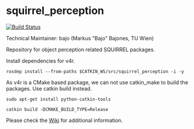 squirrel_perception
===================

[![Build Status](https://travis-ci.com/squirrel-project/squirrel_perception.svg?token=ZW4zPsKpxxD4UyghzW3C&branch=indigo_dev)](https://travis-ci.com/squirrel-project/squirrel_perception)

Technical Maintainer: bajo (Markus "Bajo" Bajones, TU Wien)

Repository for object perception related SQUIRREL packages.

Install dependencies for v4r.

```rosdep install --from-paths $CATKIN_WS/src/squirrel_perception -i -y```

As v4r is a CMake based package, we can not use catkin_make to build the packages.
Use catkin build instead.

```sudo apt-get install python-catkin-tools```

```catkin build -DCMAKE_BUILD_TYPE=Release```

Please check the [Wiki](https://github.com/squirrel-project/squirrel_perception/wiki) for additional information.
